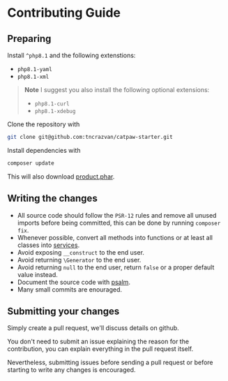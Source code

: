 # Contributing Guide

## Preparing

Install `^php8.1` and the following extenstions:
- `php8.1-yaml`
- `php8.1-xml`

> **Note** I suggest you also install the following optional extensions:
> - `php8.1-curl`
> - `php8.1-xdebug`


Clone the repository with 
```sh
git clone git@github.com:tncrazvan/catpaw-starter.git
```

Install dependencies with

```sh
composer update
```

This will also download [product.phar](https://github.com/tncrazvan/catpaw-dev-tools/releases).


## Writing the changes

- All source code should follow the `PSR-12` rules and remove all unused 
  imports before being committed, this can be done by running `composer fix`.
- Whenever possible, convert all methods into functions or at least 
  all classes into [services](https://github.com/tncrazvan/catpaw-core/blob/master/docs/13.Services.md).
- Avoid exposing `__construct` to the end user.
- Avoid returning `\Generator` to the end user.
- Avoid returning `null` to the end user, return `false` or a proper default value instead.
- Document the source code with [psalm](https://psalm.dev).
- Many small commits are enouraged.

## Submitting your changes

Simply create a pull request, we'll discuss details on github.

You don't need to submit an issue explaining the reason for the contribution, you can explain everything in the pull request itself.

Nevertheless, submitting issues before sending a pull request or before starting to write any changes is encouraged.
